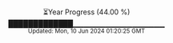 <p align="center">
⏳Year Progress (44.00 %) <br>
█████████████▁▁▁▁▁▁▁▁▁▁▁▁▁▁▁▁▁ <br>
<sub>Updated: Mon, 10 Jun 2024 01:20:25 GMT</sub>
</p>

